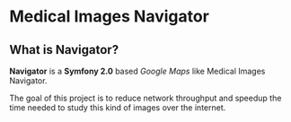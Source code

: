 Medical Images Navigator
========================

What is Navigator?
------------------

**Navigator** is a __Symfony 2.0__ based _Google Maps_
like Medical Images Navigator.

The goal of this project is to reduce network throughput
and speedup the time needed to study this kind of images
over the internet.

